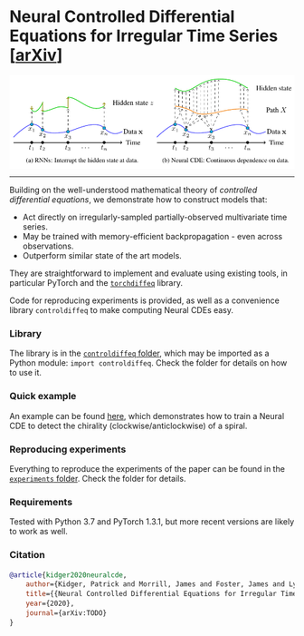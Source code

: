# Neural Controlled Differential Equations for Irregular Time Series [[arXiv](TODO)]

<p align="center">
<img align="middle" src="./imgs/img.png" width="666" />
</p>

----

Building on the well-understood mathematical theory of _controlled differential equations_, we demonstrate how to construct models that:
+ Act directly on irregularly-sampled partially-observed multivariate time series.
+ May be trained with memory-efficient backpropagation - even across observations.
+ Outperform similar state of the art models.

They are straightforward to implement and evaluate using existing tools, in particular PyTorch and the [`torchdiffeq`](https://github.com/rtqichen/torchdiffeq) library.

Code for reproducing experiments is provided, as well as a convenience library `controldiffeq` to make computing Neural CDEs easy.

### Library
The library is in the [`controldiffeq` folder](./controldiffeq), which may be imported as a Python module: `import controldiffeq`. Check the folder for details on how to use it.

### Quick example
An example can be found [here](./controldiffeq/example.py), which demonstrates how to train a Neural CDE to detect the chirality (clockwise/anticlockwise) of a spiral.

### Reproducing experiments
Everything to reproduce the experiments of the paper can be found in the [`experiments` folder](./experiments). Check the folder for details.

### Requirements
Tested with Python 3.7 and PyTorch 1.3.1, but more recent versions are likely to work as well.

### Citation
```bibtex
@article{kidger2020neuralcde,
    author={Kidger, Patrick and Morrill, James and Foster, James and Lyons, Terry},
    title={{Neural Controlled Differential Equations for Irregular Time Series}},
    year={2020},
    journal={arXiv:TODO}
}
```